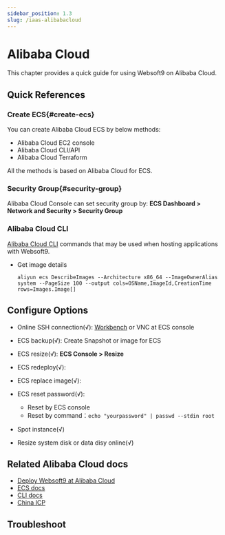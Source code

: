 ```yaml
---
sidebar_position: 1.3
slug: /iaas-alibabacloud
---
```


# Alibaba Cloud

This chapter provides a quick guide for using Websoft9 on Alibaba Cloud.   

## Quick References

### Create ECS{#create-ecs}

You can create Alibaba Cloud ECS by below methods: 

- Alibaba Cloud EC2 console
- Alibaba Cloud CLI/API
- Alibaba Cloud Terraform

All the methods is based on Alibaba Cloud for ECS.  


### Security Group{#security-group}

Alibaba Cloud Console can set security group by: **ECS Dashboard > Network and Security > Security Group**

### Alibaba Cloud CLI

 [Alibaba Cloud CLI](https://www.alibabacloud.com/en/product/openapiexplorer) commands that may be used when hosting applications with Websoft9.  

- Get image details

    ```
    aliyun ecs DescribeImages --Architecture x86_64 --ImageOwnerAlias system --PageSize 100 --output cols=OSName,ImageId,CreationTime rows=Images.Image[]
    ```

## Configure Options

- Online SSH connection(√): [Workbench](https://ecs-workbench.aliyun.com) or VNC at ECS console

- ECS backup(√): Create Snapshot or image for ECS

- ECS resize(√): **ECS Console > Resize**

- ECS redeploy(√):

- ECS replace image(√):

- ECS reset password(√):

  - Reset by ECS console
  - Reset by command：`echo "yourpassword" | passwd --stdin root`

- Spot instance(√)

- Resize system disk or data disy online(√)


## Related Alibaba Cloud docs

- [Deploy Websoft9 at Alibaba Cloud](./install/alibabacloud)
- [ECS docs](https://www.alibabacloud.com/help/en/ecs/)
- [CLI docs](https://www.alibabacloud.com/help/en/cli/)
- [China ICP](https://www.alibabacloud.com/help/en/china-gateway-program)

## Troubleshoot